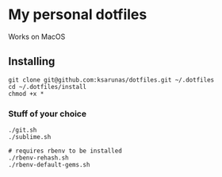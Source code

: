 # My personal dotfiles

Works on MacOS

## Installing

```
git clone git@github.com:ksarunas/dotfiles.git ~/.dotfiles
cd ~/.dotfiles/install
chmod +x *
```

### Stuff of your choice

```
./git.sh
./sublime.sh

# requires rbenv to be installed
./rbenv-rehash.sh
./rbenv-default-gems.sh
```
